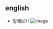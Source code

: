 ## english

- 말해보카
![image](https://user-images.githubusercontent.com/46305139/108634064-33b2e300-74bb-11eb-81b2-94a4272a805f.png)
